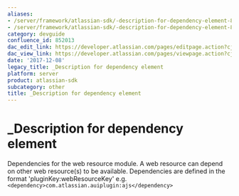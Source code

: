 ```yaml
---
aliases:
- /server/framework/atlassian-sdk/-description-for-dependency-element-852013.html
- /server/framework/atlassian-sdk/-description-for-dependency-element-852013.md
category: devguide
confluence_id: 852013
dac_edit_link: https://developer.atlassian.com/pages/editpage.action?cjm=wozere&pageId=852013
dac_view_link: https://developer.atlassian.com/pages/viewpage.action?cjm=wozere&pageId=852013
date: '2017-12-08'
legacy_title: _Description for dependency element
platform: server
product: atlassian-sdk
subcategory: other
title: _Description for dependency element
---
```

# \_Description for dependency element

Dependencies for the web resource module. A web resource can depend on other web resource(s) to be available. Dependencies are defined in the format 'pluginKey:webResourceKey' e.g. `<dependency>com.atlassian.auiplugin:ajs</dependency>`
